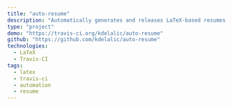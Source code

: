 ```yaml
---
title: "auto-resume"
description: "Automatically generates and releases LaTeX-based resumes."
type: "project"
demo: "https://travis-ci.org/kdelalic/auto-resume"
github: "https://github.com/kdelalic/auto-resume"
technologies: 
  - LaTeX
  - Travis-CI
tags:
  - latex
  - travis-ci
  - automation
  - resume
---
```

